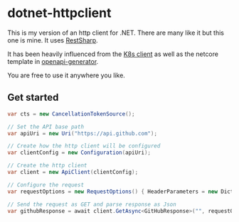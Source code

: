 # dotnet-httpclient

This is my version of an http client for .NET. There are many like it but this one is mine. It uses [RestSharp](https://restsharp.dev/).

It has been heavily influenced from the [K8s client](https://github.com/kubernetes-client/csharp) as well as the netcore template in [openapi-generator](https://github.com/OpenAPITools/openapi-generator/tree/master/modules/openapi-generator/src/main/resources/csharp-netcore). 

You are free to use it anywhere you like.

## Get started

```c#
var cts = new CancellationTokenSource();

// Set the API base path
var apiUri = new Uri("https://api.github.com");

// Create how the http client will be configured
var clientConfig = new Configuration(apiUri);

// Create the http client
var client = new ApiClient(clientConfig);

// Configure the request
var requestOptions = new RequestOptions() { HeaderParameters = new Dictionary<string, string>(){ {"user-agent",@"Mozilla/5.0 (Windows NT 10.0; Win64; x64) AppleWebKit/537.36 (KHTML, like Gecko) Chrome/93.0.4577.63 Safari/537.36"} } };

// Send the request as GET and parse response as Json
var githubResponse = await client.GetAsync<GitHubResponse>("", requestOptions, cts.Token);
```
